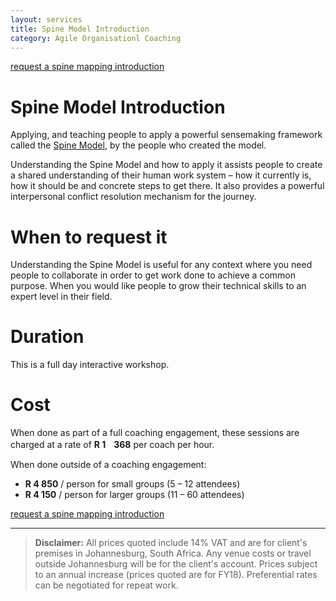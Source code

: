 ```yaml
---
layout: services
title: Spine Model Introduction
category: Agile Organisationl Coaching
---
```


[request a spine mapping introduction]()

# Spine Model IntroductionApplying, and teaching people to apply a powerful sensemaking framework called the [Spine Model](http://spinemodel.info), by the people who created the model.

Understanding the Spine Model and how to apply it assists people to create a shared understanding of their human work system – how it currently is, how it should be and concrete steps to get there. It also provides a powerful interpersonal conflict resolution mechanism for the journey.
# When to request it
Understanding the Spine Model is useful for any context where you need people to collaborate in order to get work done to achieve a common purpose. When you would like people to grow their technical skills to an expert level in their field.# Duration
This is a full day interactive workshop.
# Cost
When done as part of a full coaching engagement, these sessions are charged at a rate of **R 1ﾠ368** per coach per hour.

When done outside of a coaching engagement:

* **R 4 850** / person for small groups (5 – 12 attendees)* **R 4 150** / person for larger groups (11 – 60 attendees) 

[request a spine mapping introduction]()

---
> **Disclaimer:** All prices quoted include 14% VAT and are for client's premises in Johannesburg, South Africa. Any venue costs or travel outside Johannesburg will be for the client's account. Prices subject to an annual increase (prices quoted are for FY18). Preferential rates can be negotiated for repeat work.